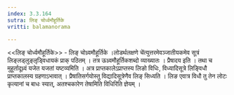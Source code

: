 ```yaml
---
index: 3.3.164
sutra: लिङ् चोर्ध्वमौहूर्तिके
vritti: balamanorama

---
```

<<लिङ् चोर्ध्वमौहूर्तिके>> - लिङ् चोध्र्वमौहूर्तिके ।लोडर्थलक्षणे चे॑त्युत्तरमेवञ्जातीयकमेव सूत्रं लिङ्लड्लुङ्लृड्विधायकं प्राक् पठितम् । तत्र ऊध्र्वमौहूर्तिकशब्दो व्याख्यातः । प्रैषादय इति । तथा च मुहूर्तादूध्र्वं यजेत यजतां यष्टव्यमिति । अत्र प्राप्तकालेऽप्राप्तस्य लिङो विधिः, विध्यादिसूत्रे लिङ्विधौ प्राप्तकालस्य ग्रहणाऽभावात् । प्रैषातिसर्गयोस्तु विद्यादिसूत्रेणैव लिङ् सिध्यति । लिङ एवात्र विधौ तु तेन लोटः कृत्यानां च बाधः स्यात्, अतश्चकारेण तेषामिति विधिरिति ज्ञेयम् । 